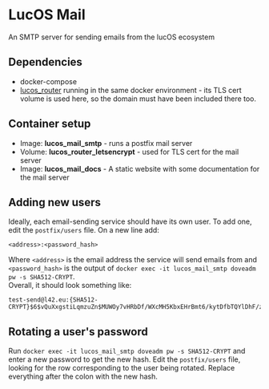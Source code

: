 # LucOS Mail
An SMTP server for sending emails from the lucOS ecosystem

## Dependencies
* docker-compose
* [lucos_router](https://github.com/lucas42/lucos_router) running in the same docker environment - its TLS cert volume is used here, so the domain must have been included there too.

## Container setup

* Image: **lucos_mail_smtp** - runs a postfix mail server
* Volume: **lucos_router_letsencrypt** - used for TLS cert for the mail server
* Image: **lucos_mail_docs** - A static website with some documentation for the mail server

## Adding new users

Ideally, each email-sending service should have its own user.  To add one, edit the `postfix/users` file.  On a new line add:
```
<address>:<password_hash>
```
Where `<address>` is the email address the service will send emails from and `<password_hash>` is the output of `docker exec -it lucos_mail_smtp doveadm pw -s SHA512-CRYPT`.  
Overall, it should look something like:
```
test-send@l42.eu:{SHA512-CRYPT}$6$vQuXxgstiLqmzuZn$MUWOy7vHRbDf/WXcMH5KbxEHrBmt6/kytDfbTQYlDhF/zfK/uKZ.QCMo.TwF6cMkpOPy0KDX.XnIOXWEdl2nm/
```

## Rotating a user's password

Run `docker exec -it lucos_mail_smtp doveadm pw -s SHA512-CRYPT` and enter a new password to get the new hash.
Edit the `postfix/users` file, looking for the row corresponding to the user being rotated.  Replace everything after the colon with the new hash.